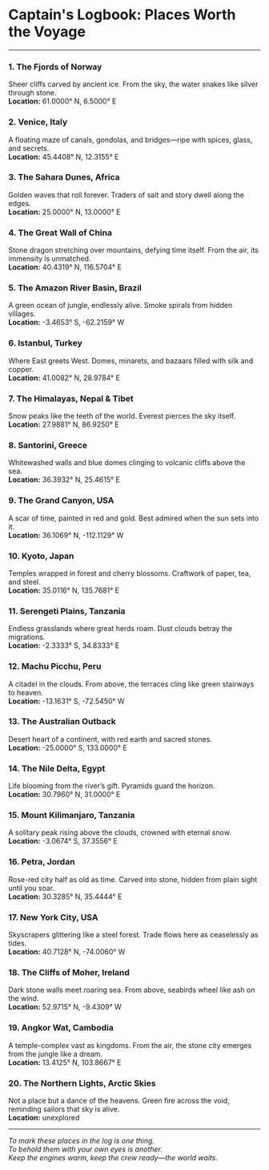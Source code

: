 # Captain's Logbook: Places Worth the Voyage

---

### 1. The Fjords of Norway
Sheer cliffs carved by ancient ice. From the sky, the water snakes like silver through stone.  
**Location:** 61.0000° N, 6.5000° E  

### 2. Venice, Italy
A floating maze of canals, gondolas, and bridges—ripe with spices, glass, and secrets.  
**Location:** 45.4408° N, 12.3155° E  

### 3. The Sahara Dunes, Africa
Golden waves that roll forever. Traders of salt and story dwell along the edges.  
**Location:** 25.0000° N, 13.0000° E  

### 4. The Great Wall of China
Stone dragon stretching over mountains, defying time itself. From the air, its immensity is unmatched.  
**Location:** 40.4319° N, 116.5704° E  

### 5. The Amazon River Basin, Brazil
A green ocean of jungle, endlessly alive. Smoke spirals from hidden villages.  
**Location:** -3.4653° S, -62.2159° W  

### 6. Istanbul, Turkey
Where East greets West. Domes, minarets, and bazaars filled with silk and copper.  
**Location:** 41.0082° N, 28.9784° E  

### 7. The Himalayas, Nepal & Tibet
Snow peaks like the teeth of the world. Everest pierces the sky itself.  
**Location:** 27.9881° N, 86.9250° E  

### 8. Santorini, Greece
Whitewashed walls and blue domes clinging to volcanic cliffs above the sea.  
**Location:** 36.3932° N, 25.4615° E  

### 9. The Grand Canyon, USA
A scar of time, painted in red and gold. Best admired when the sun sets into it.  
**Location:** 36.1069° N, -112.1129° W  

### 10. Kyoto, Japan
Temples wrapped in forest and cherry blossoms. Craftwork of paper, tea, and steel.  
**Location:** 35.0116° N, 135.7681° E  

### 11. Serengeti Plains, Tanzania
Endless grasslands where great herds roam. Dust clouds betray the migrations.  
**Location:** -2.3333° S, 34.8333° E  

### 12. Machu Picchu, Peru
A citadel in the clouds. From above, the terraces cling like green stairways to heaven.  
**Location:** -13.1631° S, -72.5450° W  

### 13. The Australian Outback
Desert heart of a continent, with red earth and sacred stones.  
**Location:** -25.0000° S, 133.0000° E  

### 14. The Nile Delta, Egypt
Life blooming from the river’s gift. Pyramids guard the horizon.  
**Location:** 30.7960° N, 31.0000° E  

### 15. Mount Kilimanjaro, Tanzania
A solitary peak rising above the clouds, crowned with eternal snow.  
**Location:** -3.0674° S, 37.3556° E  

### 16. Petra, Jordan
Rose-red city half as old as time. Carved into stone, hidden from plain sight until you soar.  
**Location:** 30.3285° N, 35.4444° E  

### 17. New York City, USA
Skyscrapers glittering like a steel forest. Trade flows here as ceaselessly as tides.  
**Location:** 40.7128° N, -74.0060° W  

### 18. The Cliffs of Moher, Ireland
Dark stone walls meet roaring sea. From above, seabirds wheel like ash on the wind.  
**Location:** 52.9715° N, -9.4309° W  

### 19. Angkor Wat, Cambodia
A temple-complex vast as kingdoms. From the air, the stone city emerges from the jungle like a dream.  
**Location:** 13.4125° N, 103.8667° E  

### 20. The Northern Lights, Arctic Skies
Not a place but a dance of the heavens. Green fire across the void, reminding sailors that sky is alive.  
**Location:** unexplored  

---

*To mark these places in the log is one thing.  
To behold them with your own eyes is another.  
Keep the engines warm, keep the crew ready—the world waits.*
